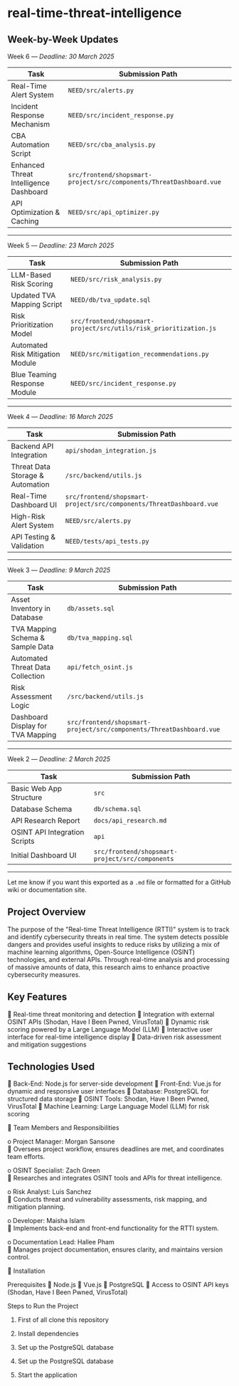 # real-time-threat-intelligence

##	Week-by-Week Updates

Week 6 — *Deadline: 30 March 2025*

| Task                              | Submission Path                      |
|-----------------------------------|--------------------------------------|
| Real-Time Alert System            | `NEED/src/alerts.py`                     |
| Incident Response Mechanism       | `NEED/src/incident_response.py`          |
| CBA Automation Script             | `NEED/src/cba_analysis.py`               |
| Enhanced Threat Intelligence Dashboard | `src/frontend/shopsmart-project/src/components/ThreatDashboard.vue`    |
| API Optimization & Caching        | `NEED/src/api_optimizer.py`             |

---

Week 5 — *Deadline: 23 March 2025*

| Task                                 | Submission Path                             |
|--------------------------------------|---------------------------------------------|
| LLM-Based Risk Scoring               | `NEED/src/risk_analysis.py`                     |
| Updated TVA Mapping Script           | `NEED/db/tva_update.sql`                        |
| Risk Prioritization Model            | `src/frontend/shopsmart-project/src/utils/risk_prioritization.js`               |
| Automated Risk Mitigation Module     | `NEED/src/mitigation_recommendations.py`        |
| Blue Teaming Response Module         | `NEED/src/incident_response.py`                 |

---

Week 4 — *Deadline: 16 March 2025*

| Task                             | Submission Path                             |
|----------------------------------|---------------------------------------------|
| Backend API Integration          | `api/shodan_integration.js`               |
| Threat Data Storage & Automation | `/src/backend/utils.js`                         |
| Real-Time Dashboard UI           | `src/frontend/shopsmart-project/src/components/ThreatDashboard.vue`        |
| High-Risk Alert System           | `NEED/src/alerts.py`                            |
| API Testing & Validation         | `NEED/tests/api_tests.py`                       |

---

Week 3 — *Deadline: 9 March 2025*

| Task                                   | Submission Path                             |
|----------------------------------------|---------------------------------------------|
| Asset Inventory in Database            | `db/assets.sql`                            |
| TVA Mapping Schema & Sample Data       | `db/tva_mapping.sql`                       |
| Automated Threat Data Collection       | `api/fetch_osint.js`                       |
| Risk Assessment Logic                  | `/src/backend/utils.js`                     |
| Dashboard Display for TVA Mapping      | `src/frontend/shopsmart-project/src/components/ThreatDashboard.vue`        |

---

Week 2 — *Deadline: 2 March 2025*

| Task                             | Submission Path                             |
|----------------------------------|---------------------------------------------|
| Basic Web App Structure          | `src`                                     |
| Database Schema                  | `db/schema.sql`       |
| API Research Report              | `docs/api_research.md`                     |
| OSINT API Integration Scripts    | `api`                                     |
| Initial Dashboard UI             | `src/frontend/shopsmart-project/src/components`                          |

---

Let me know if you want this exported as a `.md` file or formatted for a GitHub wiki or documentation site.


##	Project Overview

The purpose of the "Real-time Threat Intelligence (RTTI)" system is to track and identify cybersecurity threats in real time. The system detects possible dangers and provides useful insights to reduce risks by utilizing a mix of machine learning algorithms, Open-Source Intelligence (OSINT) technologies, and external APIs. Through real-time analysis and processing of massive amounts of data, this research aims to enhance proactive cybersecurity measures.

## Key Features
	Real-time threat monitoring and detection
	Integration with external OSINT APIs (Shodan, Have I Been Pwned, VirusTotal)
	Dynamic risk scoring powered by a Large Language Model (LLM)
	Interactive user interface for real-time intelligence display
	Data-driven risk assessment and mitigation suggestions

## Technologies Used
	Back-End: Node.js for server-side development
	Front-End: Vue.js for dynamic and responsive user interfaces
	Database: PostgreSQL for structured data storage
	OSINT Tools: Shodan, Have I Been Pwned, VirusTotal
	Machine Learning: Large Language Model (LLM) for risk scoring


	Team Members and Responsibilities

o	Project Manager: Morgan Sansone  
	Oversees project workflow, ensures deadlines are met, and coordinates team efforts.

o	OSINT Specialist: Zach Green  
	Researches and integrates OSINT tools and APIs for threat intelligence.

o	Risk Analyst: Luis Sanchez  
	Conducts threat and vulnerability assessments, risk mapping, and mitigation planning.

o	Developer: Maisha Islam  
	Implements back-end and front-end functionality for the RTTI system.

o	Documentation Lead: Hallee Pham  
	Manages project documentation, ensures clarity, and maintains version control.


	Installation


Prerequisites
	Node.js
	Vue.js
	PostgreSQL
	Access to OSINT API keys (Shodan, Have I Been Pwned, VirusTotal)

Steps to Run the Project

1.	First of all clone this repository

2.	Install dependencies

3.	Set up the PostgreSQL database

4.	Set up the PostgreSQL database

5.	Start the application 

